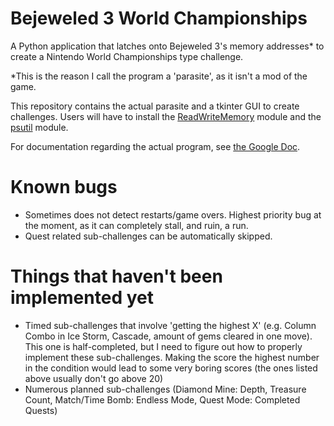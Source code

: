 # Bejeweled 3 World Championships
A Python application that latches onto Bejeweled 3's memory addresses* to create a Nintendo World Championships type challenge.

*This is the reason I call the program a 'parasite', as it isn't a mod of the game.

This repository contains the actual parasite and a tkinter GUI to create challenges.
Users will have to install the [ReadWriteMemory](https://pypi.org/project/ReadWriteMemory/) module and the [psutil](https://pypi.org/project/psutil/)
module.

For documentation regarding the actual program, see [the Google Doc](https://docs.google.com/document/d/1RMc6QYoLbh4WKirbTtwDfBR7-BULapBkJrw-ORYdfP8/edit?usp=sharing).

# Known bugs

+ Sometimes does not detect restarts/game overs. Highest priority bug at the moment, as it can completely stall, and ruin, a run.
+ Quest related sub-challenges can be automatically skipped.

# Things that haven't been implemented yet

+ Timed sub-challenges that involve 'getting the highest X' (e.g. Column Combo in Ice Storm, Cascade, amount of gems cleared in one move). This one is half-completed, but I need to figure out how to properly implement these sub-challenges. Making the score the highest number in the condition would lead to some very boring scores (the ones listed above usually don't go above 20)
+ Numerous planned sub-challenges (Diamond Mine: Depth, Treasure Count, Match/Time Bomb: Endless Mode, Quest Mode: Completed Quests)
